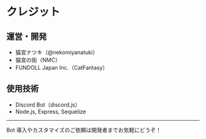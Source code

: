 # クレジット

## 運営・開発
- 猫宮ナツキ（@nekomiyanatuki）
- 猫宮の街（NMC）
- FUNDOLL Japan Inc.（CatFantasy）

## 使用技術
- Discord Bot（discord.js）
- Node.js, Express, Sequelize

---

Bot 導入やカスタマイズのご依頼は開発者までお気軽にどうぞ！

